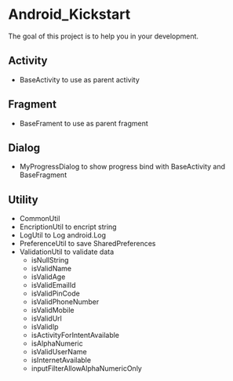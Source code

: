 # Android_Kickstart
The goal of this project is to help you in your development.

## Activity
* BaseActivity to use as parent activity 

## Fragment
* BaseFrament to use as parent fragment

## Dialog
* MyProgressDialog to show progress bind with BaseActivity and BaseFragment

## Utility
* CommonUtil 
* EncriptionUtil to encript string
* LogUtil to Log android.Log 
* PreferenceUtil to save SharedPreferences
* ValidationUtil to validate data
  * isNullString
  * isValidName
  * isValidAge
  * isValidEmailId
  * isValidPinCode
  * isValidPhoneNumber
  * isValidMobile
  * isValidUrl
  * isValidIp
  * isActivityForIntentAvailable
  * isAlphaNumeric
  * isValidUserName
  * isInternetAvailable
  * inputFilterAllowAlphaNumericOnly
